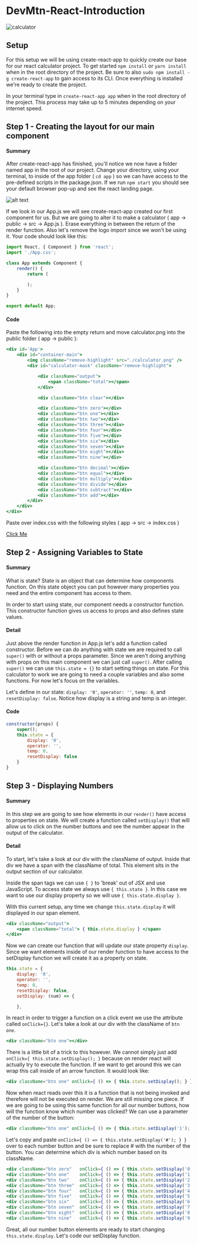 # DevMtn-React-Introduction

![calculator](https://github.com/devlemire/DevMtn-React-Introduction/blob/master/readme/finishedStyles.png "Finished Project")

## Setup
For this setup we will be using create-react-app to quickly create our base for our react calculator project. To get started `npm install` or `yarn install` when in the root directory of the project. Be sure to also `sudo npm install -g create-react-app` to gain access to its CLI. Once everything is installed we're ready to create the project.

In your terminal type in `create-react-app app` when in the root directory of the project. This process may take up to 5 minutes depending on your internet speed.
## Step 1 - Creating the layout for our main component
#### Summary
After create-react-app has finished, you'll notice we now have a folder named app in the root of our project. Change your directory, using your terminal, to inside of the app folder ( `cd app` ) so we can have access to the pre-defined scripts in the package.json. If we run `npm start` you should see your default browser pop-up and see the react landing page.

![alt text](https://github.com/devlemire/DevMtn-React-Introduction/blob/master/readme/initalReact.png "Initial Startup")

If we look in our App.js we will see create-react-app created our first component for us. But we are going to alter it to make a calculator ( app -> public -> src -> App.js ). Erase everything in between the return of the render function. Also let's remove the logo import since we won't be using it. Your code should look like this:

````jsx
import React, { Component } from 'react';
import './App.css';

class App extends Component {
	render() {
		return (

		);
	}
}

export default App;
````
#### Code
Paste the following into the empty return and move calculator.png into the public folder ( app -> public ):
````jsx
<div id='App'>
	<div id="container-main">
		<img className="remove-highlight" src="./calculator.png" />
		<div id="calculator-mask" className="remove-highlight">

			<div className="output">
				<span className="total"></span>
			</div>

			<div className="btn clear"></div>

			<div className="btn zero"></div>
			<div className="btn one"></div>
			<div className="btn two"></div>
			<div className="btn three"></div>
			<div className="btn four"></div>
			<div className="btn five"></div>
			<div className="btn six"></div>
			<div className="btn seven"></div>
			<div className="btn eight"></div>
			<div className="btn nine"></div>

			<div className="btn decimal"></div>
			<div className="btn equal"></div>
			<div className="btn multiply"></div>
			<div className="btn divide"></div>
			<div className="btn subtract"></div>
			<div className="btn add"></div>
		</div>
	</div>
</div>
````

Paste over index.css with the following styles ( app -> src -> index.css )

[Click Me](http://pastebin.com/1ps5qBUP)

## Step 2 - Assigning Variables to State
#### Summary
What is state? State is an object that can determine how components function. On this state object you can put however many properties you need and the entire component has access to them.

In order to start using state, our component needs a constructor function. This constructor function gives us access to props and also defines state values.
#### Detail
Just above the render function in App.js let's add a function called constructor. Before we can do anything with state we are required to call `super()` with or without a props parameter. Since we aren't doing anything with props on this main component we can just call `super()`. After calling `super()` we can use `this.state = {}` to start setting things on state. For this calculator to work we are going to need a couple variables and also some functions. For now let's focus on the variables.

Let's define in our state: `display: '0'`, `operator: ''`, `temp: 0`, and `resetDisplay: false`. Notice how display is a string and temp is an integer.
#### Code
````jsx
constructor(props) {
	super();
	this.state = {
		display: '0',
		operator: '',
		temp: 0,
		resetDisplay: false
	}
}
````
## Step 3 - Displaying Numbers
#### Summary
In this step we are going to see how elements in our `render()` have access to properties on state. We will create a function called `setDisplay()` that will allow us to click on the number buttons and see the number appear in the output of the calculator.
#### Detail
To start, let's take a look at our div with the className of output. Inside that div we have a span with the className of total. This element sits in the output section of our calculator.

Inside the span tags we can use `{ }` to 'break' out of JSX and use JavaScript. To access state we always use `{ this.state }`. In this case we want to use our display property so we will use `{ this.state.display }`.

With this current setup, any time we change `this.state.display` it will displayed in our span element. 

````jsx
<div className="output">
	<span className="total"> { this.state.display } </span>
</div>
````

Now we can create our function that will update our state property `display`. Since we want elements inside of our render function to have access to the setDisplay function we will create it as a property on state.
````jsx
this.state = {
	display: '0',
	operator: '',
	temp: 0,
	resetDisplay: false,
	setDisplay: (num) => {

	},
````

In react in order to trigger a function on a click event we use the attribute called `onClick={}`. Let's take a look at our div with the className of `btn one`.
````jsx
<div className="btn one"></div>
````

There is a little bit of a trick to this however. We cannot simply just add `onClick={ this.state.setDisplay(); }` because on render react will actually try to execute the function. If we want to get around this we can wrap this call inside of an arrow function. It would look like:
````jsx
<div className="btn one" onClick={ () => { this.state.setDisplay(); } }></div>
```` 
Now when react reads over this it is a function that is not being invoked and therefore will not be executed on render. We are still missing one piece. If we are going to be using this same function for all our number buttons, how will the function know which number was clicked? We can use a parameter of the number of the button:
````jsx
<div className="btn one" onClick={ () => { this.state.setDisplay('1'); } }></div>
```` 

Let's copy and paste `onClick={ () => { this.state.setDisplay('#'); } }` over to each number button and be sure to replace # with the number of the button. You can determine which div is which number based on its className.
````jsx
<div className="btn zero" 	onClick={ () => { this.state.setDisplay('0'); } }></div>
<div className="btn one" 	onClick={ () => { this.state.setDisplay('1'); } }></div>
<div className="btn two"	onClick={ () => { this.state.setDisplay('2'); } }></div>
<div className="btn three"	onClick={ () => { this.state.setDisplay('3'); } }></div>
<div className="btn four"	onClick={ () => { this.state.setDisplay('4'); } }></div>
<div className="btn five"	onClick={ () => { this.state.setDisplay('5'); } }></div>
<div className="btn six"	onClick={ () => { this.state.setDisplay('6'); } }></div>
<div className="btn seven"	onClick={ () => { this.state.setDisplay('7'); } }></div>
<div className="btn eight"	onClick={ () => { this.state.setDisplay('8'); } }></div>
<div className="btn nine"	onClick={ () => { this.state.setDisplay('9'); } }></div>
````
Great, all our number button elements are ready to start changing `this.state.display`. Let's code our setDisplay function. 